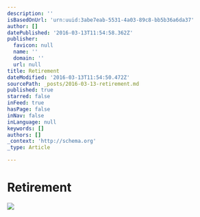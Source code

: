 ```yaml
---
description: ''
isBasedOnUrl: 'urn:uuid:3abe7eab-5531-4a03-89c8-bb5b36a6da37'
author: []
datePublished: '2016-03-13T11:54:58.362Z'
publisher:
  favicon: null
  name: ''
  domain: ''
  url: null
title: Retirement
dateModified: '2016-03-13T11:54:50.472Z'
sourcePath: _posts/2016-03-13-retirement.md
published: true
starred: false
inFeed: true
hasPage: false
inNav: false
inLanguage: null
keywords: []
authors: []
_context: 'http://schema.org'
_type: Article

---
```

# Retirement
![](https://the-grid-user-content.s3-us-west-2.amazonaws.com/e5fee2d2-6474-419c-bf3b-032556ab3f4b.png)